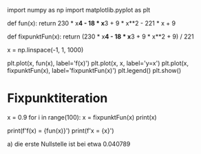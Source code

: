 import numpy as np
import matplotlib.pyplot as plt


def fun(x):
    return 230 * x**4 - 18 * x**3 + 9 * x**2 - 221 * x + 9

def fixpunktFun(x):
    return (230 * x**4 - 18 * x**3 + 9 * x**2 + 9) / 221

x = np.linspace(-1, 1, 1000)

plt.plot(x, fun(x), label='f(x)')
plt.plot(x, x, label='y=x')
plt.plot(x, fixpunktFun(x), label='fixpunktFun(x)')
plt.legend()
plt.show()

# Fixpunktiteration
x = 0.9
for i in range(100):
    x = fixpunktFun(x)
    print(x)
    
print(f'f(x) = {fun(x)}')
print(f'x = {x}')

a) die erste Nullstelle ist bei etwa 0.040789